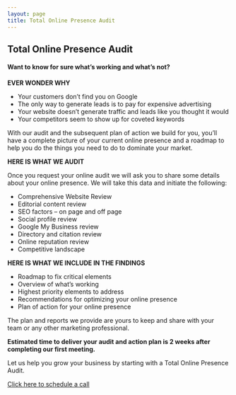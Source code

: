 ```yaml
---
layout: page
title: Total Online Presence Audit
---
```

<div class="col-lg-12 text-center">
	<h2 class="section-heading text-uppercase">Total Online Presence Audit</h2>
  <h4>Want to know for sure what’s working and what’s not?</h4>
</div>

**EVER WONDER WHY**
<ul>
  <li>Your customers don’t find you on Google</li>
  <li>The only way to generate leads is to pay for expensive advertising</li>
  <li>Your website doesn’t generate traffic and leads like you thought it would</li>
  <li>Your competitors seem to show up for coveted keywords</li>
</ul>

<p>With our audit and the subsequent plan of action we build for you, you’ll have a complete picture of
your current online presence and a roadmap to help you do the things you need to do to dominate
your market.</p>

**HERE IS WHAT WE AUDIT**

Once you request your online audit we will ask you to share some details about your online presence. We will take this data and initiate the following:

* Comprehensive Website Review
* Editorial content review
* SEO factors – on page and off page
* Social profile review
* Google My Business review
* Directory and citation review
* Online reputation review
* Competitive landscape

**HERE IS WHAT WE INCLUDE IN THE FINDINGS**

* Roadmap to fix critical elements
* Overview of what’s working
* Highest priority elements to address
* Recommendations for optimizing your online presence
* Plan of action for your online presence

The plan and reports we provide are yours to keep and share with your team or any other marketing professional.

**Estimated time to deliver your audit and action plan is 2 weeks after completing our first meeting.**

Let us help you grow your business by starting with a Total Online Presence Audit.

<a href="https://calendly.com/brightplum/30min">Click here to schedule a call</a>

